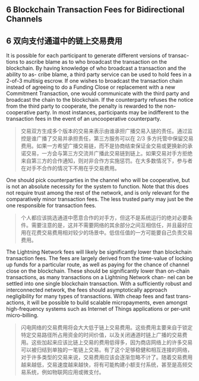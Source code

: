 ## 6 Blockchain Transaction Fees for Bidirectional Channels

## 6 双向支付通道中的链上交易费用

It is possible for each participant to generate different versions of transac- tions to ascribe blame as to who broadcast the transaction on the blockchain. By having knowledge of who broadcast a transaction and the ability to as- cribe blame, a third party service can be used to hold fees in a 2-of-3 multisig escrow. If one wishes to broadcast the transaction chain instead of agreeing to do a Funding Close or replacement with a new Commitment Transaction, one would communicate with the third party and broadcast the chain to the blockchain. If the counterparty refuses the notice from the third party to cooperate, the penalty is rewarded to the non-cooperative party. In most instances, participants may be indifferent to the transaction fees in the event of an uncooperative counterparty.

> 交易双方生成多个版本的交易来表示由谁承担广播交易入链的责任。通过监控是谁广播了交易并承担责任，第三方服务可以在 2/3 多方托管中保留交易费用。如果一方希望广播交易链，而不是协商结束保证金交易或更换新的承诺交易，一方会与第三方交流并广播此交易链到链上。如果交易对手方拒绝来自第三方的合作通知，则对非合作方实施惩罚。在大多数情况下，参与者在对手不合作的情况下不用在乎交易费用。

One should pick counterparties in the channel who will be cooperative, but is not an absolute necessity for the system to function. Note that this does not require trust among the rest of the network, and is only relevant for the comparatively minor transaction fees. The less trusted party may just be the one responsible for transaction fees.

> 个人都应该挑选通道中愿意合作的对手方，但这不是系统运行的绝对必要条件。需要注意的是，这并不需要网络的其余部分之间互相信任，并且最好应用在花费交易费用相对较少的场景中。低信任值的一方可能要自己负责交易费用。

The Lightning Network fees will likely be significantly lower than blockchain transaction fees. The fees are largely derived from the time-value of locking up funds for a particular route, as well as paying for the chance of channel close on the blockchain. These should be significantly lower than on-chain transactions, as many transactions on a Lightning Network chan- nel can be settled into one single blockchain transaction. With a sufficiently robust and interconnected network, the fees should asymptotically approach negligibility for many types of transactions. With cheap fees and fast trans- actions, it will be possible to build scalable micropayments, even amongst high-frequency systems such as Internet of Things applications or per-unit micro-billing.

> 闪电网络的交易费用将会大大低于链上交易费用。这些费用主要来自于锁定特定交易路径所占用资金的时间价值，以及关闭通道时链上广播的交易费用。这些加起来应该比链上交易的费用低得多，因为商店网络上的许多交易可以被归结到单独的一笔链上交易。有了这个足够稳健和相互连接的网络，对于许多类型的交易来说，交易费用应该会逐渐忽略不计了。随着交易费用越来越低，交易速度越来越快，将有可能构建小额支付系统，甚至是高频交易系统，例如物联网应用或微支付。